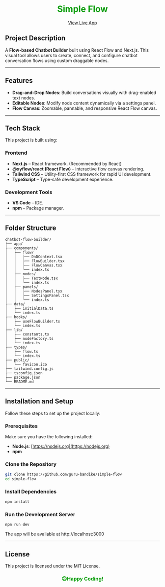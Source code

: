 <h1 align="center" style="font-weight: bolder; color: #059d06">Simple Flow</h1>

<p align="center">
  <a href="https://simple-flow-ten.vercel.app/" target="_blank">View Live App</a>
</p>

## Project Description

A **Flow-based Chatbot Builder** built using React Flow and Next.js. This visual tool allows users to create, connect, and configure chatbot conversation flows using custom draggable nodes.

---

## Features

- **Drag-and-Drop Nodes**: Build conversations visually with drag-enabled text nodes.
- **Editable Nodes**: Modify node content dynamically via a settings panel.
- **Flow Canvas**: Zoomable, pannable, and responsive React Flow canvas.

---

## Tech Stack

This project is built using:

### Frontend

- **Next.js** – React framework. (Recommended by React)
- **@xyflow/react (React Flow)** – Interactive flow canvas rendering.
- **Tailwind CSS** – Utility-first CSS framework for rapid UI development.
- **TypeScript** – Type-safe development experience.

### Development Tools

- **VS Code** – IDE.
- **npm** – Package manager.

---

## Folder Structure

```
chatbot-flow-builder/
├── app/
├── components/
│   ├── flow/
│   │   ├── DnDContext.tsx
│   │   ├── FlowBuilder.tsx
│   │   ├── FlowCanvas.tsx
│   │   └── index.ts
│   ├── nodes/
│   │   ├── TextNode.tsx
│   │   └── index.ts
│   ├── panels/
│   │   ├── NodesPanel.tsx
│   │   ├── SettingsPanel.tsx
│   │   └── index.ts
├── data/
│   ├── initialData.ts
│   └── index.ts
├── hooks/
│   ├── useFlowBuilder.ts
│   └── index.ts
├── lib/
│   ├── constants.ts
│   ├── nodeFactory.ts
│   └── index.ts
├── types/
│   ├── flow.ts
│   └── index.ts
├── public/
│   └── favicon.ico
├── tailwind.config.js
├── tsconfig.json
├── package.json
└── README.md
```

---

## Installation and Setup

Follow these steps to set up the project locally:

### Prerequisites

Make sure you have the following installed:

- **Node.js**: [https://nodejs.org](https://nodejs.org)
- **npm**

### Clone the Repository

```bash
git clone https://github.com/guru-bandike/simple-flow
cd simple-flow
```

### Install Dependencies

```bash
npm install
```

### Run the Development Server

```bash
npm run dev
```

The app will be available at http://localhost:3000

---

## License

This project is licensed under the MIT License.

<h3 align="center" style="font-weight: bolder; color: #059d06">😊Happy Coding!</h3>
